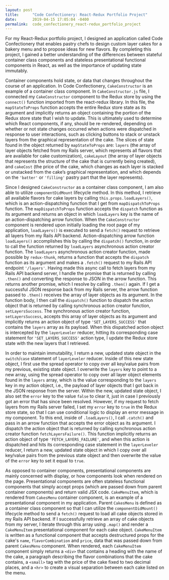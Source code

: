 ```yaml
---
layout: post
title:      "Code Confectionery: React-Redux Portfolio Project"
date:       2019-04-15 17:05:04 -0400
permalink:  code_confectionery_react-redux_portfolio_project
---
```


For my React-Redux portfolio project, I designed an application called Code Confectionery that enables pastry chefs to design custom layer cakes for a bakery menu and to propose ideas for new flavors. By completing this project, I gained a better understanding of the differences between stateful container class components and stateless presentational functional components in React, as well as the importance of updating state immutably. 

Container components hold state, or data that changes throughout the course of an application. In Code Confectionery, `CakeConstructor` is an example of a container class component. In `CakeConstructor.js` file, I connected my `CakeConstructor` component to the Redux store by using the `connect()` function imported from the react-redux library. In this file, the `mapStateToProps` function accepts the entire Redux store state as its argument and implicitly returns an object containing the portion of the Redux store state that I wish to update. This is ultimately used to determine which React components, if any, should be re-rendered, depending on whether or not state changes occurred when actions were dispatched in response to user interactions, such as clicking buttons to stack or unstack layers from the graphical representation of the cake. The slices of state found in the object returned by `mapStateToProps` are: `layers` (the array of layer objects fetched from my Rails server, which represents all flavors that are available for cake customization), `cakeLayout` (the array of layer objects that represents the structure of the cake that is currently being created), and `cakeCost` (the price of the cake, which changes as each layer is stacked or unstacked from the cake’s graphical representation, and which depends on the `'batter'` or `'filling'` pastry part that the layer represents). 

Since I designed `CakeConstructor` as a container class component, I am also able to utilize `componentDidMount` lifecycle method. In this method, I retrieve all available flavors for cake layers by calling `this.props.loadLayers()`, which is an action-dispatching function that I get from `mapDispatchToProps` function. The `mapDispatchToProps` function accepts the `dispatch` function as its argument and returns an object in which `loadLayers` key is the name of an action-dispatching arrow function. When the `CakeConstructor` component is rendered upon initially loading the root page of my application, `loadLayers()` is executed to send a `fetch()` request to retrieve all layers from my Rails API backend. Action-dispatching arrow function `loadLayers()` accomplishes this by calling the `dispatch()` function, in order to call the function returned by `loadLayers` asynchronous action creator function. The `loadLayers` asynchronous action creator function, made possible by `redux-thunk`, returns a function that accepts the `dispatch` function as its argument and makes a `.fetch()` request to my Rails API endpoint `'/layers'`. Having made this async call to fetch layers from my Rails API backend server, I handle the promise that is returned by calling `.then()` and converting the response to JSON in the arrow function.  This returns another promise, which I resolve by calling `.then()` again. If I get a successful JSON response back from my Rails server, the arrow function passed to `.then()` receives the array of layer objects as its argument. In the function body, I then call the `dispatch()` function to dispatch the action object that is returned by calling synchronous action creator function, `setLayersSuccess`. The synchronous action creator function, `setLayersSuccess`, accepts this array of layer objects as its argument and implicitly returns an action object of type `'SET_LAYERS_SUCCESS'` that contains the `layers` array as its payload. When this dispatched action object is intercepted by the `layerLeveler` reducer, hitting its corresponding case statement for `'SET_LAYERS_SUCCESS'` action type, I update the Redux store state with the new layers that I retrieved. 

In order to maintain immutability, I return a new, updated state object in the `switch`/`case` statement of `layerLeveler` reducer. Inside of this new state object, I first use the spread operator to copy over all key/value pairs from my previous, existing state object. I overwrite the `layers` key to point to a new array, using the spread operator to copy over all layer object elements found in the `layers` array, which is the value corresponding to the `layers` key in my action object, i.e., the payload of layer objects that I got back in the JSON response from the server. Within the new, updated state object, I also set the `error` key to the value `false` to clear it, just in case I previously got an error that has since been resolved. However, if my request to fetch layers from my Rails server failed, I set my `error` key to `true` in the Redux store state, so that I can use conditional logic to display an error message in my component. To this end, inside of `.loadLayers()`, I call `.catch()` and pass in an arrow function that accepts the error object as its argument. I dispatch the action object that is returned by calling synchronous action creator function `fetchLayersFailure()`. This function implicitly returns an action object of type `'FETCH_LAYERS_FAILURE'`, and when this action is dispatched and hits its corresponding case statement in the `layerLeveler` reducer, I return a new, updated state object in which I copy over all key/value pairs from the previous state object and then overwrite the value of the `error` key to set it equal to `true`.

As opposed to container components, presentational components are mainly concerned with display, or how components look when rendered on the page. Presentational components are often stateless functional components that simply accept props (which are passed down from parent container components) and return valid JSX code. `CakeMenuItem`, which is rendered from `CakesMenu` container component,  is an example of a presentational component in my application. Parent `CakesMenu` is defined as a container class component so that I can utilize the `componentDidMount()` lifecycle method to send a `fetch()` request to load all cake objects stored in my Rails API backend. If I successfully retrieve an array of cake objects from my server, I iterate through this array using `.map()` and render a `CakeMenuItem` presentational component for each cake object. `CakeMenuItem` is written as a functional component that accepts destructured props for the cake's `name`, `flavorCombination` and `price`, data that was passed down from parent `CakesMenu` component. When rendered, each `CakeMenuItem` component simply returns a `<div>` that contains a heading with the name of the cake, a paragraph describing the flavor combinations that the cake contains, a `<small>` tag with the price of the cake fixed to two decimal places, and a `<hr>` to create a visual separation between each cake listed on the menu.
